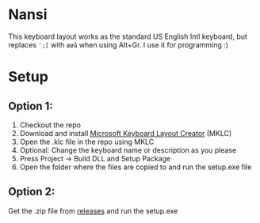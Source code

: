 # Nansi
This keyboard layout works as the standard US English Intl keyboard, but replaces `';[` with `æøå` when using Alt+Gr.
I use it for programming :)

# Setup
## Option 1:

1. Checkout the repo
2. Download and install [Microsoft Keyboard Layout Creator](https://www.microsoft.com/en-us/download/details.aspx?id=102134) (MKLC)
3. Open the .klc file in the repo using MKLC
4. Optional: Change the keyboard name or description as you please
5. Press Project -> Build DLL and Setup Package
6. Open the folder where the files are copied to and run the setup.exe file

## Option 2:
Get the .zip file from [releases](https://github.com/mariusjt/nansi/releases) and run the setup.exe